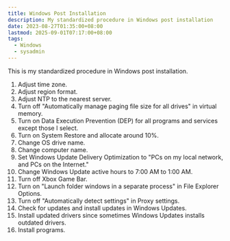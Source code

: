 ```yaml
---
title: Windows Post Installation
description: My standardized procedure in Windows post installation
date: 2023-08-27T01:35:00+08:00
lastmod: 2025-09-01T07:17:00+08:00
tags:
  - Windows
  - sysadmin
---
```

This is my standardized procedure in Windows post installation.

1. Adjust time zone.
2. Adjust region format.
3. Adjust NTP to the nearest server.
4. Turn off "Automatically manage paging file size for all drives" in virtual memory.
5. Turn on Data Execution Prevention (DEP) for all programs and services except those I select.
6. Turn on System Restore and allocate around 10%.
7. Change OS drive name.
8. Change computer name.
9. Set Windows Update Delivery Optimization to "PCs on my local network, and PCs on the Internet."
10. Change Windows Update active hours to 7:00 AM to 1:00 AM.
11. Turn off Xbox Game Bar.
12. Turn on "Launch folder windows in a separate process" in File Explorer Options.
13. Turn off "Automatically detect settings" in Proxy settings.
14. Check for updates and install updates in Windows Updates.
15. Install updated drivers since sometimes Windows Updates installs outdated drivers.
16. Install programs.